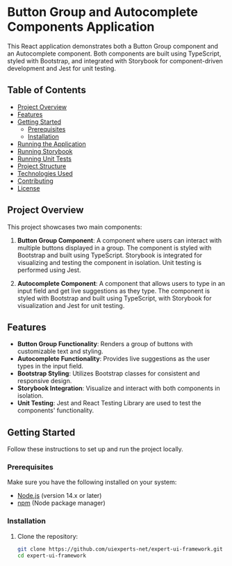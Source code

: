 # Button Group and Autocomplete Components Application

This React application demonstrates both a Button Group component and an Autocomplete component. Both components are built using TypeScript, styled with Bootstrap, and integrated with Storybook for component-driven development and Jest for unit testing.

## Table of Contents

- [Project Overview](#project-overview)
- [Features](#features)
- [Getting Started](#getting-started)
  - [Prerequisites](#prerequisites)
  - [Installation](#installation)
- [Running the Application](#running-the-application)
- [Running Storybook](#running-storybook)
- [Running Unit Tests](#running-unit-tests)
- [Project Structure](#project-structure)
- [Technologies Used](#technologies-used)
- [Contributing](#contributing)
- [License](#license)

## Project Overview

This project showcases two main components:

1. **Button Group Component**: A component where users can interact with multiple buttons displayed in a group. The component is styled with Bootstrap and built using TypeScript. Storybook is integrated for visualizing and testing the component in isolation. Unit testing is performed using Jest.

2. **Autocomplete Component**: A component that allows users to type in an input field and get live suggestions as they type. The component is styled with Bootstrap and built using TypeScript, with Storybook for visualization and Jest for unit testing.

## Features

- **Button Group Functionality**: Renders a group of buttons with customizable text and styling.
- **Autocomplete Functionality**: Provides live suggestions as the user types in the input field.
- **Bootstrap Styling**: Utilizes Bootstrap classes for consistent and responsive design.
- **Storybook Integration**: Visualize and interact with both components in isolation.
- **Unit Testing**: Jest and React Testing Library are used to test the components' functionality.

## Getting Started

Follow these instructions to set up and run the project locally.

### Prerequisites

Make sure you have the following installed on your system:

- [Node.js](https://nodejs.org/) (version 14.x or later)
- [npm](https://www.npmjs.com/) (Node package manager)

### Installation

1. Clone the repository:

   ```bash
   git clone https://github.com/uiexperts-net/expert-ui-framework.git
   cd expert-ui-framework
